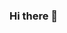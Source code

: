 ### Hi there 👋

<!--
**SCcome/SCcome** is a ✨ _special_ ✨ repository because its `README.md` (this file) appears on your GitHub profile.

Here are some ideas to get you started:

- 🔭 I’m currently working on ...Developing Coding Education Program (Platform)
2023.09. - 2023.11. K-startup 창업진흥원 중소벤처기업부 예비창업패키지 선정
- 🌱 I’m currently learning ...
- 👯 I’m looking to collaborate on ...
- 🤔 I’m looking for help with ...
- 💬 Ask me about ...
- 📫 How to reach me: ...
- 😄 Pronouns: ...
- ⚡ Fun fact: ...
-->
